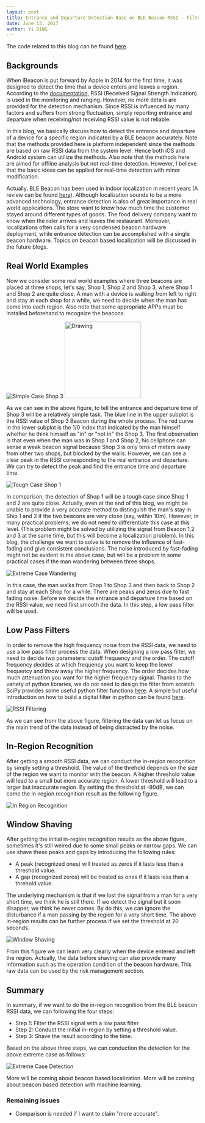 ```yaml
--- 
layout: post
title: Entrance and Departure Detection Base on BLE Beacon RSSI - Filtering and Truncating
date: June 13, 2017
author: Yi DING
---
```


[comment]: # (This blog compose the SIGNAL PROCESSING or LOCALIZATION section of future paper)

The code related to this blog can be found [here](https://github.com/dymodi/Beacon/blob/master/Beacon-RSSI-Filtering.py).

## Backgrounds
When iBeacon is put forward by Apple in 2014 for the first time, it was designed to detect the time that a device enters and leaves a region. According to the [documentation](https://developer.apple.com/ibeacon/Getting-Started-with-iBeacon.pdf),  RSSI (Received Signal Strength Indication) is used in the monitoring and ranging. However, no more details are provided for the detection mechanism. Since RSSI is influenced by many factors and suffers from strong fluctuation, simply reporting entrance and departure when receiving/not receiving RSSI value is not reliable. 

In this blog, we basically discuss how to detect the entrance and departure of a device for a specific region indicated by a BLE beacon accurately. Note that the methods provided here is platform independent since the methods are based on raw RSSI data from the system level. Hence both iOS and Android system can utilize the methods. Also note that the methods here are aimed for offline analysis but not real-time detection. However, I believe that the basic ideas can be applied for real-time detection with minor modification.

Actually, BLE Beacon has been used in indoor localization in recent years (A review can be found [here](https://dymodi.github.io/Research/Beacon-Localization-Related-Works)). Although localization sounds to be a more advanced technology, entrance detection is also of great importance in real world applications. The store want to know how much time the customer stayed around different types of goods. The food delivery company want to know when the rider arrives and leaves the restaurant. Moreover, localizations often calls for a very condensed beacon hardware deployment, while entrance detection can be accomplished with a single beacon hardware. Topics on beacon based localization will be discussed in the future blogs.

## Real World Examples
Now we consider some real world examples where three beacons are placed at three shops, let's say, Shop 1, Shop 2 and Shop 3, where Shop 1 and Shop 2 are quite close. A man with a device is walking from left to right and stay at each shop for a while, we need to decide when the man has come into each region. Also note that some appropriate APPs must be installed beforehand to recognize the beacons.

![Simple Case Shop 3](figures/beacon-detection-simple-case-shop3.png)
<img src="figures/beacon-detection-simple-case-shop3.png" alt="Drawing" style="width: 200px;"/>

As we can see in the above figure, to tell the entrance and departure time of Shop 3 will be a relatively simple task. The blue line in the upper subplot is the RSSI value of Shop 3 Beacon during the whole process. The red curve in the lower subplot is the 1/0 index that indicated by the man himself whether he think himself as "in" or "not in" the Shop 3. The first observation is that even when the man was in Shop 1 and Shop 2, his cellphone can sense a weak beacon signal because Shop 3 is only tens of meters away from other two shops, but blocked by the walls. However, we can see a clear peak in the RSSI corresponding to the real entrance and departure. We can try to detect the peak and find the entrance time and departure time.

![Tough Case Shop 1](figures/beacon-detection-simple-case-shop1.png)

In comparison, the detection of Shop 1 will be a tough case since Shop 1 and 2 are quite close. Actually, even at the end of this blog, we might be unable to provide a very accurate method to distinguish the man's stay in Ship 1 and 2 if the two beacons are very close (say, within 10m). However, in many practical problems, we do not need to differentiate this case at this level. (This problem might be solved by utilizing the signal from Beacon 1,2 and 3 at the same time, but this will become a localization problem). In this blog, the challenge we want to solve is to remove the influence of fast-fading and give consistent conclusions. The noise introduced by fast-fading might not be evident in the above case, but will be a problem in some practical cases if the man wandering between three shops. 

![Extreme Case Wandering](figures/beacon-detection-wandering.png)

In this case, the man walks from Shop 1 to Shop 3 and then back to Shop 2 and stay at each Shop for a while. There are peaks and zeros due to fast fading noise. Before we decide the entrance and departure time based on the RSSI value, we need first smooth the data. In this step, a low pass filter will be used.


## Low Pass Filters
In order to remove the high frequency noise from the RSSI data, we need to use a low pass filter process the data. When designing a low pass filter, we need to decide two parameters: cutoff frequency and the order. The cutoff frequency decides at which frequency you want to keep the lower frequency and throw away the higher frequency. The order decides how much attenuation you want for the higher frequency signal. Thanks to the variety of python libraries, we do not need to design the filter from scratch. SciPy provides some useful python filter functions [here](https://docs.scipy.org/doc/scipy/reference/generated/scipy.signal.lfilter.html#scipy.signal.lfilter). A simple but useful introduction on how to build a digital filter in python can be found [here](https://stackoverflow.com/questions/12093594/how-to-implement-band-pass-butterworth-filter-with-scipy-signal-butter).

![RSSI Filtering](figures/rssi-filtering.png)

As we can see from the above figure, filtering the data can let us focus on the main trend of the data instead of being distracted by the noise.

## In-Region Recognition
After getting a smooth RSSI data, we can conduct the in-region recognition by simply setting a threshold. The value of the threhold depends on the size of the region we want to monitor with the beacon. A higher threshold value will lead to a small but more accurate region. A lower threshold will lead to a larger but inaccurate region. By setting the threshold at -90dB, we can come the in-region recognition result as the following figure.

![In Region Recognition](figures/in-region-recognition.png)

## Window Shaving
After getting the initial in-region recognition results as the above figure, sometimes it's still weired  due to some small peaks or narrow gaps. We can use shave these peaks and gaps by introducing the following rules:
 - A peak (recognized ones) will treated as zeros if it lasts less than a threshold value.
 - A gap (recognized zeros) will be treated as ones if it lasts less than a threhold value.

The underlying mechanism is that if we lost the signal from a man for a very short time, we think he is still there. If we detect the signal but it soon disapper, we think he never comes. By do this, we can ignore the disturbance if a man passing by the region for a very short time. The above in-region results can be further process if we set the threshold at 20 seconds.

![Window Shaving](figures/shaved-in-region.png)

From this figure we can learn very clearly when the device entered and left the region. Actually, the data before shaving can also provide many information such as the operation condition of the beacon hardware. This raw data can be used by the risk management section.

## Summary
In summary, if we want to do the in-region recognition from the BLE beacon RSSI data, we can following the four steps:
- Step 1: Filter the RSSI signal with a low pass filter
- Step 2: Conduct the initial in-region by setting a threshold value.
- Step 3: Shave the result acoording to the time.
 
Based on the above three steps, we can conduction the detection for the above extreme case as follows:

![Extreme Case Detection](figures/extreme-case-detection.png)

More will be coming about beacon based localization.
More will be coming about beacon based detection with machine learning.


### Remaining issues
- Comparison is needed if I want to claim "more accurate".